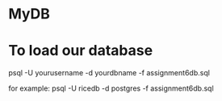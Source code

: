 # MyDB

# To load our database
psql -U yourusername -d yourdbname -f assignment6db.sql

for example:
psql -U ricedb -d postgres -f assignment6db.sql



